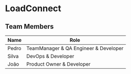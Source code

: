 # LoadConnect

## Team Members

| Name  | Role         |
|-------|--------------|
| Pedro | TeamManager & QA Engineer & Developer |
| Silva | DevOps  & Developer |
| João  | Product Owner & Developer | 
